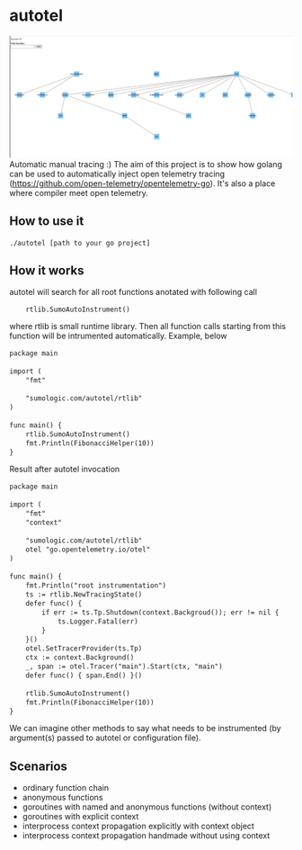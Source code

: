 # autotel
![alt UI](https://github.com/pdelewski/autotel/blob/main/ui/autotel.png)
Automatic manual tracing :)
The aim of this project is to show how golang can be used to automatically inject 
open telemetry tracing (https://github.com/open-telemetry/opentelemetry-go).
It's also a place where compiler meet open telemetry.

## How to use it

```
./autotel [path to your go project]
```

## How it works

autotel will search for all root functions anotated with following call

```
	rtlib.SumoAutoInstrument()
```

where rtlib is small runtime library. Then all function calls starting from this function will be 
intrumented automatically. Example, below

```
package main

import (
	"fmt"

	"sumologic.com/autotel/rtlib"
)

func main() {
	rtlib.SumoAutoInstrument()
	fmt.Println(FibonacciHelper(10))
}
```

Result after autotel invocation

```
package main

import (
	"fmt"
	"context"

	"sumologic.com/autotel/rtlib"
	otel "go.opentelemetry.io/otel"
)

func main() {
	fmt.Println("root instrumentation")
	ts := rtlib.NewTracingState()
	defer func() {
		if err := ts.Tp.Shutdown(context.Backgroud()); err != nil {
			ts.Logger.Fatal(err)
		}
	}()
	otel.SetTracerProvider(ts.Tp)
	ctx := context.Background()
	_, span := otel.Tracer("main").Start(ctx, "main")
	defer func() { span.End() }()

	rtlib.SumoAutoInstrument()
	fmt.Println(FibonacciHelper(10))
}
```

We can imagine other methods to say what needs to be instrumented (by argument(s) passed to autotel or configuration file).

## Scenarios
- ordinary function chain
- anonymous functions
- goroutines with named and anonymous functions (without context)
- goroutines with explicit context 
- interprocess context propagation explicitly with context object
- interprocess context propagation handmade without using context